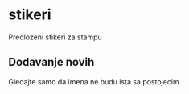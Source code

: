 # stikeri
Predlozeni stikeri za stampu
## Dodavanje novih
Gledajte samo da imena ne budu ista sa postojecim.
